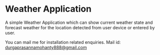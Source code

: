 # Weather Application
 A simple Weather Application which can show current weather state and forecast weather for the location detected from user device or entered by user. 

 You can mail me for installation related enquiries.
 Mail id: durgaprasannamohanty888@gmail.com
